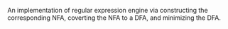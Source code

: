 An implementation of regular expression engine via constructing the corresponding NFA, coverting the NFA to a DFA, and minimizing the DFA.
